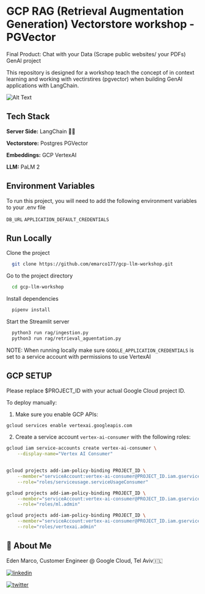 # GCP RAG (Retrieval Augmentation Generation) Vectorstore workshop - PGVector

Final Product: Chat with your Data (Scrape public websites/ your PDFs) GenAI project

This repository is designed for a workshop teach the concept of in context learning and working with vectirstires (pgvector)
when building GenAI applications with LangChain.


![Alt Text](https://github.com/g-emarco/github-assistant/blob/main/static/demo21.gif)


## Tech Stack


**Server Side:** LangChain  🦜🔗

**Vectorstore:** Postgres PGVector 

**Embeddings:** GCP VertexAI  

**LLM:** PaLM 2



## Environment Variables

To run this project, you will need to add the following environment variables to your .env file

`DB_URL`
`APPLICATION_DEFAULT_CREDENTIALS`

## Run Locally


Clone the project

```bash
  git clone https://github.com/emarco177/gcp-llm-workshop.git
```

Go to the project directory

```bash
  cd gcp-llm-workshop
```

Install dependencies

```bash
  pipenv install
```

Start the Streamlit server

```bash
  python3 run rag/ingestion.py
  python3 run rag/retrieval_aguentation.py
```

NOTE: When running locally make sure `GOOGLE_APPLICATION_CREDENTIALS` is set to a service account with permissions to use VertexAI


## GCP SETUP


Please replace $PROJECT_ID with your actual Google Cloud project ID.

To deploy manually:

1. Make sure you enable GCP APIs:

```bash
gcloud services enable vertexai.googleapis.com

```

2. Create a service account `vertex-ai-consumer` with the following roles:



```bash
gcloud iam service-accounts create vertex-ai-consumer \
    --display-name="Vertex AI Consumer"
    

gcloud projects add-iam-policy-binding PROJECT_ID \
    --member="serviceAccount:vertex-ai-consumer@PROJECT_ID.iam.gserviceaccount.com" \
    --role="roles/serviceusage.serviceUsageConsumer"

gcloud projects add-iam-policy-binding PROJECT_ID \
    --member="serviceAccount:vertex-ai-consumer@PROJECT_ID.iam.gserviceaccount.com" \
    --role="roles/ml.admin"

gcloud projects add-iam-policy-binding PROJECT_ID \
    --member="serviceAccount:vertex-ai-consumer@PROJECT_ID.iam.gserviceaccount.com" \
    --role="roles/vertexai.admin"
```


## 🚀 About Me
Eden Marco, Customer Engineer @ Google Cloud, Tel Aviv🇮🇱

[![linkedin](https://img.shields.io/badge/linkedin-0A66C2?style=for-the-badge&logo=linkedin&logoColor=white)](https://www.linkedin.com/in/eden-marco/) 

[![twitter](https://img.shields.io/badge/twitter-1DA1F2?style=for-the-badge&logo=twitter&logoColor=white)](https://twitter.com/EdenEmarco177)

